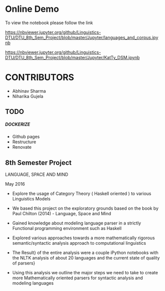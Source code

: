 # Online Demo

To view the notebook please follow the link


https://nbviewer.jupyter.org/github/Linguistics-DTU/DTU_8th_Sem_Project/blob/master/Jupyter/languages_and_corpus.ipynb

https://nbviewer.jupyter.org/github/Linguistics-DTU/DTU_8th_Sem_Project/blob/master/Jupyter/KatTy_DSM.ipynb

# CONTRIBUTORS

- Abhinav Sharma
- Niharika Gujela


## TODO
##### DOCKERIZE

- Github pages
- Restructure
- Renovate


## 8th Semester Project

LANGUAGE, SPACE AND MIND

May 2016
    
- Explore the usage of Category Theory ( Haskell oriented ) to various Linguistics Models 
 
- We based this project on the exploratory grounds based on the book by Paul Chilton (2014) - Language, Space and Mind 

- Gained knowledge about modeling language parser in a strictly Functional programming environment such as Haskell

- Explored various approaches towards a more mathematically rigorous semantic/syntactic analysis approach to computational linguistics         

- The Result} of the entire analysis were a couple iPython notebooks with the NLTK analysis of about 20 languages and the current state of quality of parsers}

- Using this analysis we outline the major steps we need to take to create more Mathematically oriented parsers for syntactic analysis and modeling languages       
